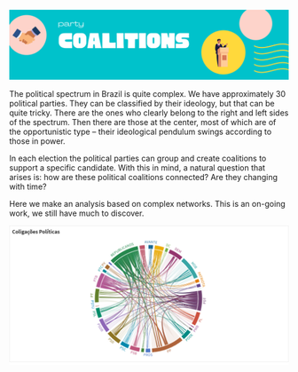 <p align="center">
  <img src="Banners.png" >
</p>

The political spectrum in Brazil is quite complex. We have approximately 30 political parties. They can be classified by their ideology, but that can be quite tricky. There are the ones who clearly belong to the right and left sides of the spectrum. Then there are those at the center, most of which are of the opportunistic type – their ideological pendulum swings according to those in power.

In each election the political parties can group and create coalitions to support a specific candidate. With this in mind, a natural question that arises is: how are these political coalitions connected? Are they changing with time? 

Here we make an analysis based on complex networks. This is an on-going work, we still have much to discover.  

<p align="center">
  <img src="partycoalition.png" >
</p>
